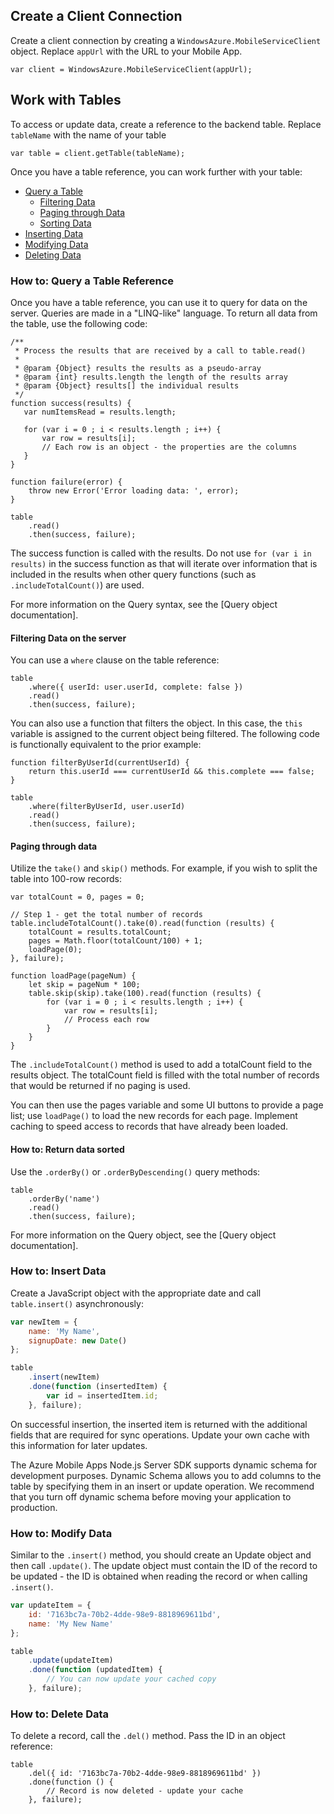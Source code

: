 ## <a name="create-client"></a>Create a Client Connection
Create a client connection by creating a `WindowsAzure.MobileServiceClient` object.  Replace `appUrl` with the
URL to your Mobile App.

```
var client = WindowsAzure.MobileServiceClient(appUrl);
```

## <a name="table-reference"></a>Work with Tables
To access or update data, create a reference to the backend table. Replace `tableName` with the name of your table

```
var table = client.getTable(tableName);
```

Once you have a table reference, you can work further with your table:

* [Query a Table](#querying)
  * [Filtering Data](#table-filter)
  * [Paging through Data](#table-paging)
  * [Sorting Data](#sorting-data)
* [Inserting Data](#inserting)
* [Modifying Data](#modifying)
* [Deleting Data](#deleting)

### <a name="querying"></a>How to: Query a Table Reference
Once you have a table reference, you can use it to query for data on the server.  Queries are made in a "LINQ-like" language.
To return all data from the table, use the following code:

```
/**
 * Process the results that are received by a call to table.read()
 *
 * @param {Object} results the results as a pseudo-array
 * @param {int} results.length the length of the results array
 * @param {Object} results[] the individual results
 */
function success(results) {
   var numItemsRead = results.length;

   for (var i = 0 ; i < results.length ; i++) {
       var row = results[i];
       // Each row is an object - the properties are the columns
   }
}

function failure(error) {
    throw new Error('Error loading data: ', error);
}

table
    .read()
    .then(success, failure);
```

The success function is called with the results.  Do not use `for (var i in results)` in
the success function as that will iterate over information that is included in the results
when other query functions (such as `.includeTotalCount()`) are used.

For more information on the Query syntax, see the [Query object documentation].

#### <a name="table-filter"></a>Filtering Data on the server
You can use a `where` clause on the table reference:

```
table
    .where({ userId: user.userId, complete: false })
    .read()
    .then(success, failure);
```

You can also use a function that filters the object.  In this case, the `this` variable is assigned to the
current object being filtered.  The following code is functionally equivalent to the prior example:

```
function filterByUserId(currentUserId) {
    return this.userId === currentUserId && this.complete === false;
}

table
    .where(filterByUserId, user.userId)
    .read()
    .then(success, failure);
```

#### <a name="table-paging"></a>Paging through data
Utilize the `take()` and `skip()` methods.  For example, if you wish to split the table into 100-row records:

```
var totalCount = 0, pages = 0;

// Step 1 - get the total number of records
table.includeTotalCount().take(0).read(function (results) {
    totalCount = results.totalCount;
    pages = Math.floor(totalCount/100) + 1;
    loadPage(0);
}, failure);

function loadPage(pageNum) {
    let skip = pageNum * 100;
    table.skip(skip).take(100).read(function (results) {
        for (var i = 0 ; i < results.length ; i++) {
            var row = results[i];
            // Process each row
        }
    }
}
```

The `.includeTotalCount()` method is used to add a totalCount field to the results object.  The
totalCount field is filled with the total number of records that would be returned if no paging
is used.

You can then use the pages variable and some UI buttons to provide a page list; use `loadPage()` to
load the new records for each page.  Implement caching to speed access to records that have already been loaded.

#### <a name="sorting-data"></a>How to: Return data sorted
Use the `.orderBy()` or `.orderByDescending()` query methods:

```
table
    .orderBy('name')
    .read()
    .then(success, failure);
```

For more information on the Query object, see the [Query object documentation].

### <a name="inserting"></a>How to: Insert Data
Create a JavaScript object with the appropriate date and call `table.insert()` asynchronously:

```javascript
var newItem = {
    name: 'My Name',
    signupDate: new Date()
};

table
    .insert(newItem)
    .done(function (insertedItem) {
        var id = insertedItem.id;
    }, failure);
```

On successful insertion, the inserted item is returned with the additional fields that are required
for sync operations.  Update your own cache with this information for later updates.

The Azure Mobile Apps Node.js Server SDK supports dynamic schema for development purposes.  Dynamic Schema allows
you to add columns to the table by specifying them in an insert or update operation.  We recommend that you turn
off dynamic schema before moving your application to production.

### <a name="modifying"></a>How to: Modify Data
Similar to the `.insert()` method, you should create an Update object and then call `.update()`.  The update
object must contain the ID of the record to be updated - the ID is obtained when reading the record or
when calling `.insert()`.

```javascript
var updateItem = {
    id: '7163bc7a-70b2-4dde-98e9-8818969611bd',
    name: 'My New Name'
};

table
    .update(updateItem)
    .done(function (updatedItem) {
        // You can now update your cached copy
    }, failure);
```

### <a name="deleting"></a>How to: Delete Data
To delete a record, call the `.del()` method.  Pass the ID in an object reference:

```
table
    .del({ id: '7163bc7a-70b2-4dde-98e9-8818969611bd' })
    .done(function () {
        // Record is now deleted - update your cache
    }, failure);
```